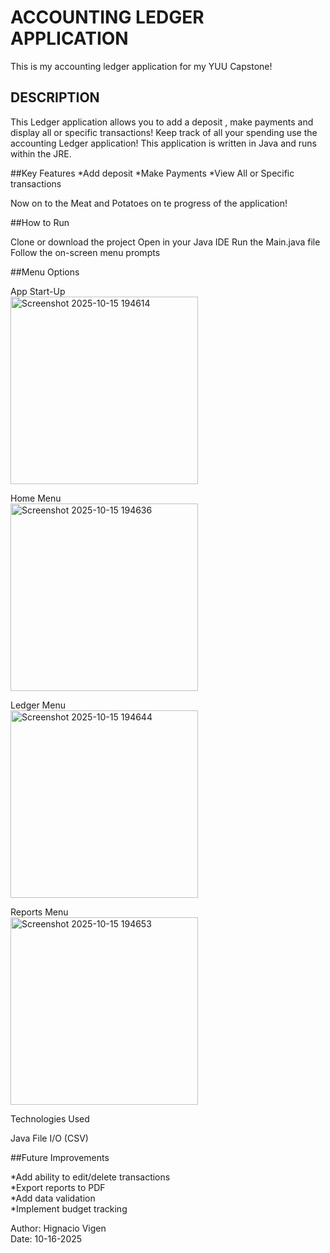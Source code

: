 # ACCOUNTING LEDGER APPLICATION
This is my accounting ledger application for my YUU Capstone!


## DESCRIPTION
This Ledger application allows you to add a deposit , make payments and display all or specific transactions! 
Keep track of all your spending use the accounting Ledger application! This application is written in Java and 
runs within the JRE.

##Key Features 
*Add deposit 
*Make Payments
*View All or Specific transactions

Now on to the Meat and Potatoes on te progress of the application!

##How to Run

Clone or download the project
Open in your Java IDE
Run the Main.java file
Follow the on-screen menu prompts

##Menu Options

App Start-Up  
<img width="300" height="300" alt="Screenshot 2025-10-15 194614" src="https://github.com/user-attachments/assets/b265d5e5-34f1-4fbb-a613-0be8313af04e" />

Home Menu   
<img width="300" height="300" alt="Screenshot 2025-10-15 194636" src="https://github.com/user-attachments/assets/13f76381-1f5d-4eaa-b1c2-e680b1bb1a34" />

Ledger Menu  
<img width="300" height="300" alt="Screenshot 2025-10-15 194644" src="https://github.com/user-attachments/assets/17525b97-8e9d-4bb1-b7c0-102ace20dae3" />


Reports Menu  
<img width="300" height="300" alt="Screenshot 2025-10-15 194653" src="https://github.com/user-attachments/assets/c79f58de-31db-4980-820a-712ed8a7d786" />

Technologies Used

Java
File I/O (CSV)

##Future Improvements

*Add ability to edit/delete transactions  
*Export reports to PDF  
*Add data validation  
*Implement budget tracking  

Author: Hignacio Vigen   
Date: 10-16-2025  
